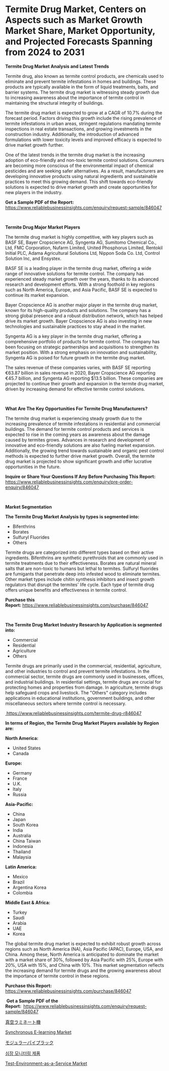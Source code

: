 <p><h1>Termite Drug Market, Centers on Aspects such as Market Growth Market Share, Market Opportunity, and Projected Forecasts Spanning from 2024 to 2031</h1></p><p><strong>Termite Drug Market Analysis and Latest Trends</strong></p>
<p><p>Termite drug, also known as termite control products, are chemicals used to eliminate and prevent termite infestations in homes and buildings. These products are typically available in the form of liquid treatments, baits, and barrier systems. The termite drug market is witnessing steady growth due to increasing awareness about the importance of termite control in maintaining the structural integrity of buildings.</p><p>The termite drug market is expected to grow at a CAGR of 10.7% during the forecast period. Factors driving this growth include the rising prevalence of termite infestations in urban areas, stringent regulations mandating termite inspections in real estate transactions, and growing investments in the construction industry. Additionally, the introduction of advanced formulations with lower toxicity levels and improved efficacy is expected to drive market growth further.</p><p>One of the latest trends in the termite drug market is the increasing adoption of eco-friendly and non-toxic termite control solutions. Consumers are becoming more conscious of the environmental impact of chemical pesticides and are seeking safer alternatives. As a result, manufacturers are developing innovative products using natural ingredients and sustainable practices to meet this growing demand. This shift towards eco-friendly solutions is expected to drive market growth and create opportunities for new players in the industry.</p></p>
<p><strong>Get a Sample PDF of the Report:&nbsp;</strong> <a href="https://www.reliablebusinessinsights.com/enquiry/request-sample/846047">https://www.reliablebusinessinsights.com/enquiry/request-sample/846047</a></p>
<p>&nbsp;</p>
<p><strong>Termite Drug Major Market Players</strong></p>
<p><p>The termite drug market is highly competitive, with key players such as BASF SE, Bayer Cropscience AG, Syngenta AG, Sumitomo Chemical Co., Ltd, FMC Corporation, Nufarm Limited, United Phosphorus Limited, Rentokil Initial PLC, Adama Agricultural Solutions Ltd, Nippon Soda Co. Ltd, Control Solution Inc, and Ensystex.</p><p>BASF SE is a leading player in the termite drug market, offering a wide range of innovative solutions for termite control. The company has experienced steady market growth over the years, thanks to its advanced research and development efforts. With a strong foothold in key regions such as North America, Europe, and Asia Pacific, BASF SE is expected to continue its market expansion.</p><p>Bayer Cropscience AG is another major player in the termite drug market, known for its high-quality products and solutions. The company has a strong global presence and a robust distribution network, which has helped drive its market growth. Bayer Cropscience AG is also investing in new technologies and sustainable practices to stay ahead in the market.</p><p>Syngenta AG is a key player in the termite drug market, offering a comprehensive portfolio of products for termite control. The company has been focusing on strategic partnerships and acquisitions to strengthen its market position. With a strong emphasis on innovation and sustainability, Syngenta AG is poised for future growth in the termite drug market.</p><p>The sales revenue of these companies varies, with BASF SE reporting €63.87 billion in sales revenue in 2020, Bayer Cropscience AG reporting €45.7 billion, and Syngenta AG reporting $13.5 billion. These companies are projected to continue their growth and expansion in the termite drug market, driven by increasing demand for effective termite control solutions.</p></p>
<p>&nbsp;</p>
<p><strong>What Are The Key Opportunities For Termite Drug Manufacturers?</strong></p>
<p><p>The termite drug market is experiencing steady growth due to the increasing prevalence of termite infestations in residential and commercial buildings. The demand for termite control products and services is expected to rise in the coming years as awareness about the damage caused by termites grows. Advances in research and development of innovative and eco-friendly solutions are also fueling market expansion. Additionally, the growing trend towards sustainable and organic pest control methods is expected to further drive market growth. Overall, the termite drug market is projected to show significant growth and offer lucrative opportunities in the future.</p></p>
<p><strong>Inquire or Share Your Questions If Any Before Purchasing This Report:</strong> <a href="https://www.reliablebusinessinsights.com/enquiry/pre-order-enquiry/846047">https://www.reliablebusinessinsights.com/enquiry/pre-order-enquiry/846047</a></p>
<p>&nbsp;</p>
<p><strong>Market Segmentation</strong></p>
<p><strong>The Termite Drug Market Analysis by types is segmented into:</strong></p>
<p><ul><li>Bifenthrins</li><li>Borates</li><li>Sulfuryl Fluorides</li><li>Others</li></ul></p>
<p><p>Termite drugs are categorized into different types based on their active ingredients. Bifenthrins are synthetic pyrethroids that are commonly used in termite treatments due to their effectiveness. Borates are natural mineral salts that are non-toxic to humans but lethal to termites. Sulfuryl fluorides are fumigants that penetrate deep into infested wood to eliminate termites. Other market types include chitin synthesis inhibitors and insect growth regulators that disrupt the termites' life cycle. Each type of termite drug offers unique benefits and effectiveness in termite control.</p></p>
<p><strong>Purchase this Report:&nbsp;</strong><a href="https://www.reliablebusinessinsights.com/purchase/846047">https://www.reliablebusinessinsights.com/purchase/846047</a></p>
<p>&nbsp;</p>
<p><strong>The Termite Drug Market Industry Research by Application is segmented into:</strong></p>
<p><ul><li>Commercial</li><li>Residential</li><li>Agriculture</li><li>Others</li></ul></p>
<p><p>Termite drugs are primarily used in the commercial, residential, agriculture, and other industries to control and prevent termite infestations. In the commercial sector, termite drugs are commonly used in businesses, offices, and industrial buildings. In residential settings, termite drugs are crucial for protecting homes and properties from damage. In agriculture, termite drugs help safeguard crops and livestock. The "Others" category includes applications in educational institutions, government buildings, and other miscellaneous sectors where termite control is necessary.</p></p>
<p><a href="https://www.reliablebusinessinsights.com/termite-drug-r846047">&nbsp;https://www.reliablebusinessinsights.com/termite-drug-r846047</a></p>
<p><strong>In terms of Region, the Termite Drug Market Players available by Region are:</strong></p>
<p>
    <p> <strong> North America: </strong>
        <ul>
            <li>United States</li>
            <li>Canada</li>
        </ul>
        </p> 
    <p> <strong> Europe: </strong>
        <ul>
            <li>Germany</li>
            <li>France</li>
            <li>U.K.</li>
            <li>Italy</li>
            <li>Russia</li>
        </ul>
        </p> 
    <p> <strong> Asia-Pacific: </strong>
        <ul>
            <li>China</li>
            <li>Japan</li>
            <li>South Korea</li>
            <li>India</li>
            <li>Australia</li>
            <li>China Taiwan</li>
            <li>Indonesia</li>
            <li>Thailand</li>
            <li>Malaysia</li>
        </ul>
        </p> 
    <p> <strong> Latin America: </strong>
        <ul>
            <li>Mexico</li>
            <li>Brazil</li>
            <li>Argentina Korea</li>
            <li>Colombia</li>
        </ul>
        </p> 
    <p> <strong> Middle East & Africa: </strong>
        <ul>
            <li>Turkey</li>
            <li>Saudi</li>
            <li>Arabia</li>
            <li>UAE</li>
            <li>Korea</li>
        </ul>
    </p>
    </p>
<p><p>The global termite drug market is expected to exhibit robust growth across regions such as North America (NA), Asia Pacific (APAC), Europe, USA, and China. Among these, North America is anticipated to dominate the market with a market share of 30%, followed by Asia Pacific with 25%, Europe with 20%, USA with 15%, and China with 10%. This market segmentation reflects the increasing demand for termite drugs and the growing awareness about the importance of termite control in these regions.</p></p>
<p><strong>Purchase this Report: </strong><a href="https://www.reliablebusinessinsights.com/purchase/846047">https://www.reliablebusinessinsights.com/purchase/846047</a></p>
<p>&nbsp;<strong>Get a Sample PDF of the Report:&nbsp;&nbsp;</strong><a href="https://www.reliablebusinessinsights.com/enquiry/request-sample/846047">https://www.reliablebusinessinsights.com/enquiry/request-sample/846047</a></p>
<p><strong></strong></p>
<p><p><a href="https://medium.com/@matteills7854/%E7%9C%9F%E7%A9%BA%E7%A9%8D%E5%B1%A4%E6%A9%9F%E5%B8%82%E5%A0%B4%E3%81%AE%E5%88%86%E6%9E%90-%E3%82%B0%E3%83%AD%E3%83%BC%E3%83%90%E3%83%AB%E7%94%A3%E6%A5%AD%E3%81%AE%E8%A6%96%E7%82%B9%E3%81%A8%E4%BA%88%E6%B8%AC-2024%E5%B9%B4%E3%81%8B%E3%82%892031%E5%B9%B4-9d188d6e033c">真空ラミネート機</a></p><p><a href="https://github.com/jhonangga41/Market-Research-Report-List-1/blob/main/synchronous-e-learning-market.md">Synchronous E-learning Market</a></p><p><a href="https://medium.com/@vincemarvin1/%E3%83%A2%E3%82%B8%E3%83%A5%E3%83%A9%E3%83%BC%E3%83%91%E3%82%A4%E3%83%97%E3%83%A9%E3%83%83%E3%82%AF%E5%B8%82%E5%A0%B4%E3%81%AE%E3%83%A1%E3%83%88%E3%83%AA%E3%82%AF%E3%82%B9-%E5%B8%82%E5%A0%B4%E3%82%B7%E3%82%A7%E3%82%A2-%E3%83%88%E3%83%AC%E3%83%B3%E3%83%89-%E6%88%90%E9%95%B7%E3%83%91%E3%82%BF%E3%83%BC%E3%83%B3-%E3%81%AE%E8%A7%A3%E8%AA%AD-fd97c47c01a9">モジュラーパイプラック</a></p><p><a href="https://medium.com/@estelwisozk1/%EC%8B%AC%EC%9E%A5-%EB%AA%A8%EB%8B%88%ED%84%B0%EB%A7%81-%EC%A0%9C%ED%92%88-%EC%8B%9C%EC%9E%A5-%ED%86%B5%EC%B0%B0-%EC%8B%9C%EC%9E%A5-%EB%8F%99%ED%96%A5-%EC%84%B1%EC%9E%A5-2024%EB%85%84%EB%B6%80%ED%84%B0-2031%EB%85%84%EA%B9%8C%EC%A7%80-%EC%98%88%EC%B8%A1%EB%90%9C-%EA%B2%83-1bfac2e2de77">심장 모니터링 제품</a></p><p><a href="https://github.com/sahltyb2/Market-Research-Report-List-1/blob/main/test-environment-as-a-service-market.md">Test-Environment-as-a-Service Market</a></p></p>